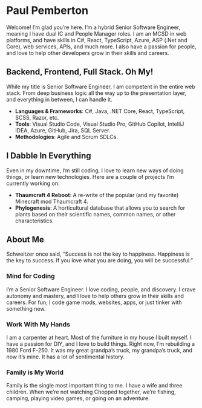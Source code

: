 # Paul Pemberton
Welcome! I’m glad you’re here. I’m a hybrid Senior Software Engineer, meaning I have dual IC and People Manager roles. I am an MCSD in web platforms, and have skills in C#, React, TypeScript, Azure, ASP (.Net and Core), web services, APIs, and much more. I also have a passion for people, and love to help other developers grow in their skills and careers.

## Backend, Frontend, Full Stack. Oh My!
While my title is Senior Software Engineer, I am competent in the entire web stack. From deep business logic all the way up to the presentation layer, and everything in between, I can handle it.
- **Languages & Frameworks**: C#, Java, .NET Core, React, TypeScript, SCSS, Razor, etc.
- **Tools**: Visual Studio Code, Visual Studio Pro, GitHub Copilot, IntelliJ IDEA, Azure, GitHub, Jira, SQL Server.
- **Methodologies**: Agile and Scrum SDLCs.

## I Dabble In Everything

Even in my downtime, I’m still coding. I love to learn new ways of doing things, or learn new technologies. Here are a couple of projects I’m currently working on:
- **Thaumcraft 4 Reboot**: A re-write of the popular (and my favorite) Minecraft mod Thaumcraft 4.
- **Phylogenesis**: A horticultural database that allows you to search for plants based on their scientific names, common names, or other characteristics.

## About Me
Schweitzer once said, “Success is not the key to happiness. Happiness is the key to success. If you love what you are doing, you will be successful.”

### Mind for Coding
I’m a Senior Software Engineer. I love coding, people, and discovery. I crave autonomy and mastery, and I love to help others grow in their skills and careers. For fun, I code game mods, websites, apps, or just tinker with something new.

### Work With My Hands
I am a carpenter at heart. Most of the furniture in my house I built myself. I have a passion for DIY, and I love to build things. Right now, I’m rebuilding a 1980 Ford F-250. It was my great grandpa’s truck, my grandpa’s truck, and now it’s mine. It has a lot of sentimental history.

### Family is My World
Family is the single most important thing to me. I have a wife and three children. When we’re not watching Chopped together, we’re fishing, camping, playing video games, or going on an adventure.
